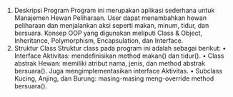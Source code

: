 1. Deskripsi Program
Program ini merupakan aplikasi sederhana untuk Manajemen Hewan Peliharaan. User dapat menambahkan hewan peliharaan dan menjalankan aksi seperti makan, minum, tidur, dan bersuara. Konsep OOP yang digunakan meliputi Class & Object, Inheritance, Polymorphism, Encapsulation, dan Interface.
2. Struktur Class
Struktur class pada program ini adalah sebagai berikut:
• Interface Aktivitas: mendefinisikan method makan() dan tidur().
• Class abstrak Hewan: memiliki atribut nama, jenis, dan method abstrak bersuara(). Juga mengimplementasikan interface Aktivitas.
• Subclass Kucing, Anjing, dan Burung: masing-masing meng-override method bersuara().
